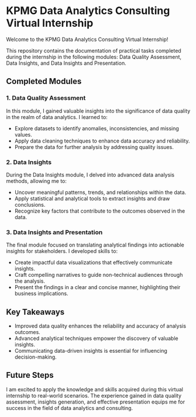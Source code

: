 # KPMG Data Analytics Consulting Virtual Internship



Welcome to the KPMG Data Analytics Consulting Virtual Internship!

This repository contains the documentation of practical tasks completed during the internship in the following modules: Data Quality Assessment, Data Insights, and Data Insights and Presentation.

## Completed Modules

### 1. Data Quality Assessment

In this module, I gained valuable insights into the significance of data quality in the realm of data analytics. I learned to:

- Explore datasets to identify anomalies, inconsistencies, and missing values.
- Apply data cleaning techniques to enhance data accuracy and reliability.
- Prepare the data for further analysis by addressing quality issues.

### 2. Data Insights

During the Data Insights module, I delved into advanced data analysis methods, allowing me to:

- Uncover meaningful patterns, trends, and relationships within the data.
- Apply statistical and analytical tools to extract insights and draw conclusions.
- Recognize key factors that contribute to the outcomes observed in the data.

### 3. Data Insights and Presentation

The final module focused on translating analytical findings into actionable insights for stakeholders. I developed skills to:

- Create impactful data visualizations that effectively communicate insights.
- Craft compelling narratives to guide non-technical audiences through the analysis.
- Present the findings in a clear and concise manner, highlighting their business implications.

## Key Takeaways

- Improved data quality enhances the reliability and accuracy of analysis outcomes.
- Advanced analytical techniques empower the discovery of valuable insights.
- Communicating data-driven insights is essential for influencing decision-making.

## Future Steps

I am excited to apply the knowledge and skills acquired during this virtual internship to real-world scenarios. The experience gained in data quality assessment, insights generation, and effective presentation equips me for success in the field of data analytics and consulting.

